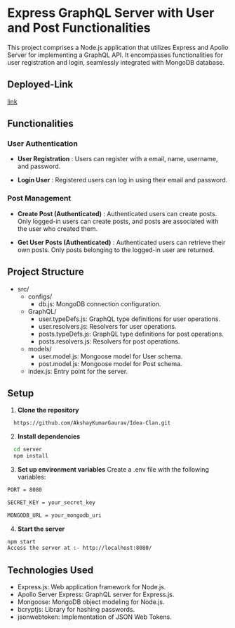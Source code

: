 # Express GraphQL Server with User and Post Functionalities

This project comprises a Node.js application that utilizes Express and Apollo Server for implementing a GraphQL API. It encompasses functionalities for user registration and login, seamlessly integrated with MongoDB database.


## Deployed-Link
[link](https://idea-clan-xzi6.onrender.com/)


## Functionalities
### User Authentication
- **User Registration** : Users can register with a email, name, username, and password.

- **Login User** : Registered users can log in using their email and password.

### Post Management
- **Create Post (Authenticated)** : Authenticated users can create posts. Only logged-in users can create posts, and posts are associated with the user who created them.

- **Get User Posts (Authenticated)** : Authenticated users can retrieve their own posts. Only posts belonging to the logged-in user are returned.


## Project Structure
- src/
  - configs/
    - db.js: MongoDB connection configuration.
  - GraphQL/
    - user.typeDefs.js: GraphQL type definitions for user operations.
    - user.resolvers.js: Resolvers for user operations.
    - posts.typeDefs.js: GraphQL type definitions for post operations.
    - posts.resolvers.js: Resolvers for post operations.
  - models/
    - user.model.js: Mongoose model for User schema.
    - post.model.js: Mongoose model for Post schema.
  - index.js: Entry point for the server.


## Setup

1. **Clone the repository** 
```bash
  https://github.com/AkshayKumarGaurav/Idea-Clan.git
```
2. **Install dependencies**
```bash
  cd server
  npm install
```

3. **Set up environment variables** 
Create a .env file with the following variables:
```bash
PORT = 8080

SECRET_KEY = your_secret_key

MONGODB_URL = your_mongodb_uri
```
4. **Start the server**
```bash
npm start
Access the server at :- http://localhost:8080/
```




## Technologies Used

- Express.js: Web application framework for Node.js.
- Apollo Server Express: GraphQL server for Express.js.
- Mongoose: MongoDB object modeling for Node.js.
- bcryptjs: Library for hashing passwords.
- jsonwebtoken: Implementation of JSON Web Tokens.
